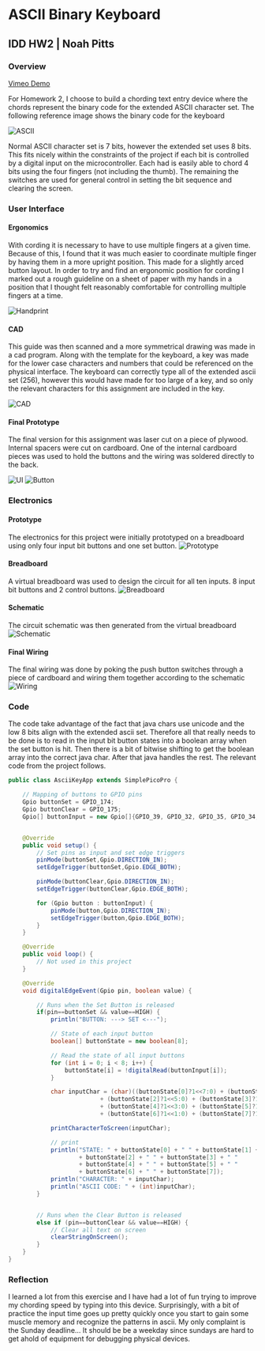 # ASCII Binary Keyboard
## IDD HW2 | Noah Pitts

### Overview

[Vimeo Demo](https://vimeo.com/233262710)

For Homework 2, I choose to build a chording text entry device where the chords represent the binary code for the extended ASCII character set. The following reference image shows the binary code for the keyboard

![ASCII](./img/ascii.png)

Normal ASCII character set is 7 bits, however the extended set uses 8 bits. This fits nicely within the constraints of the project if each bit is controlled by a digital input on the microcontroller. Each had is easily able to chord 4 bits using the four fingers (not including the thumb). The remaining the switches are used for general control in setting the bit sequence and clearing the screen.

### User Interface
#### Ergonomics
With cording it is necessary to have to use multiple fingers at a given time. Because of this, I found that it was much easier to coordinate multiple finger by having them in a more upright position. This made for a slightly arced button layout. In order to try and find an ergonomic position for cording I marked out a rough guideline on a sheet of paper with my hands in a position that I thought felt reasonably comfortable for controlling multiple fingers at a time.

![Handprint](./img/handprint.jpg)

#### CAD
This guide was then scanned and a more symmetrical drawing was made in a cad program. Along with the template for the keyboard, a key was made for the lower case characters and numbers that could be referenced on the physical interface. The keyboard can correctly type all of the extended ascii set (256), however this would have made for too large of a key, and so only the relevant characters for this assignment are included in the key.

![CAD](./img/cad.jpg)

#### Final Prototype
The final version for this assignment was laser cut on a piece of plywood. Internal spacers were cut on cardboard. One of the internal cardboard pieces was used to hold the buttons and the wiring was soldered directly to the back.

![UI](./img/ui.jpg)
![Button](./img/button.jpg)

### Electronics
#### Prototype
The electronics for this project were initially prototyped on a breadboard using only four input bit buttons and one set button.
![Prototype](./img/proto.jpg)

#### Breadboard
A virtual breadboard was used to design the circuit for all ten inputs. 8 input bit buttons and 2 control buttons.
![Breadboard](./img/ASCIIKeyboard_bb.jpg)

#### Schematic
The circuit schematic was then generated from the virtual breadboard
![Schematic](./img/ASCIIKeyboard_schem.jpg)

#### Final Wiring
The final wiring was done by poking the push button switches through a piece of cardboard and wiring them together according to the schematic
![Wiring](./img/wiring.jpg)

### Code
The code take advantage of the fact that java chars use unicode and the low 8 bits align with the extended ascii set. Therefore all that really needs to be done is to read in the input bit button states into a boolean array when the set button is hit. Then there is a bit of bitwise shifting to get the boolean array into the correct java char. After that java handles the rest. The relevant code from the project follows.

```java
public class AsciiKeyApp extends SimplePicoPro {

    // Mapping of buttons to GPIO pins
    Gpio buttonSet = GPIO_174;
    Gpio buttonClear = GPIO_175;
    Gpio[] buttonInput = new Gpio[]{GPIO_39, GPIO_32, GPIO_35, GPIO_34, GPIO_33, GPIO_37, GPIO_128, GPIO_10};


    @Override
    public void setup() {
        // Set pins as input and set edge triggers
        pinMode(buttonSet,Gpio.DIRECTION_IN);
        setEdgeTrigger(buttonSet,Gpio.EDGE_BOTH);

        pinMode(buttonClear,Gpio.DIRECTION_IN);
        setEdgeTrigger(buttonClear,Gpio.EDGE_BOTH);

        for (Gpio button : buttonInput) {
            pinMode(button,Gpio.DIRECTION_IN);
            setEdgeTrigger(button,Gpio.EDGE_BOTH);
        }
    }

    @Override
    public void loop() {
        // Not used in this project
    }

    @Override
    void digitalEdgeEvent(Gpio pin, boolean value) {

        // Runs when the Set Button is released
        if(pin==buttonSet && value==HIGH) {
            println("BUTTON: ---> SET <---");

            // State of each input button
            boolean[] buttonState = new boolean[8];

            // Read the state of all input buttons
            for (int i = 0; i < 8; i++) {
                buttonState[i] = !digitalRead(buttonInput[i]);
            }

            char inputChar = (char)((buttonState[0]?1<<7:0) + (buttonState[1]?1<<6:0)
                          + (buttonState[2]?1<<5:0) + (buttonState[3]?1<<4:0)
                          + (buttonState[4]?1<<3:0) + (buttonState[5]?1<<2:0)
                          + (buttonState[6]?1<<1:0) + (buttonState[7]?1:0));

            printCharacterToScreen(inputChar);

            // print
            println("STATE: " + buttonState[0] + " " + buttonState[1] + " "
                    + buttonState[2] + " " + buttonState[3] + " "
                    + buttonState[4] + " " + buttonState[5] + " "
                    + buttonState[6] + " " + buttonState[7]);
            println("CHARACTER: " + inputChar);
            println("ASCII CODE: " + (int)inputChar);
        }


        // Runs when the Clear Button is released
        else if (pin==buttonClear && value==HIGH) {
            // Clear all text on screen
            clearStringOnScreen();
        }
    }
}
```
### Reflection
I learned a lot from this exercise and I have had a lot of fun trying to improve my chording speed by typing into this device. Surprisingly, with a bit of practice the input time goes up pretty quickly once you start to gain some muscle memory and recognize the patterns in ascii. My only complaint is the Sunday deadline... It should be be a weekday since sundays are hard to get ahold of equipment for debugging physical devices.
